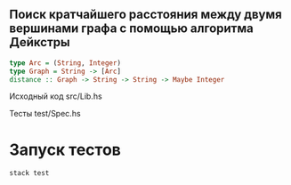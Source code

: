 ## Поиск кратчайшего расстояния между двумя вершинами графа с помощью алгоритма Дейкстры 

```haskell
type Arc = (String, Integer)
type Graph = String -> [Arc]
distance :: Graph -> String -> String -> Maybe Integer 
```

Исходный код src/Lib.hs
 
Тесты test/Spec.hs

# Запуск тестов
```
stack test
```
